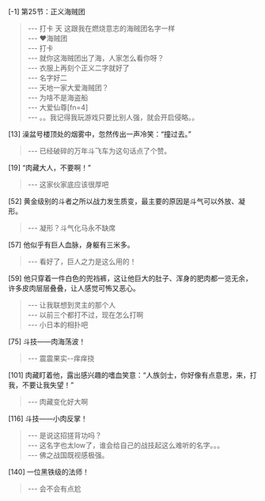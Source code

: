 
[-1] 第25节：正义海贼团
>--- 打卡 天 这跟我在燃烧意志的海贼团名字一样<br>
>--- ❤️海贼团<br>
>--- 打卡<br>
>--- 就你这海贼团出了海，人家怎么看你呀？<br>
>--- 衣服上再刻个正义二字就好了<br>
>--- 名字好二<br>
>--- 天地一家大爱海贼团？<br>
>--- 为啥不是海盗船<br>
>--- 大爱仙尊[fn=4]<br>
>--- 。。我记得我玩游戏只要比别人强，就会开启侵略。。<br>

[13] 澡盆号楼顶处的烟雾中，忽然传出一声冷笑：“撞过去。”
>--- 已经破碎的万年斗飞车为这句话点了个赞。<br>

[19] “肉藏大人，不要啊！”
>--- 这家伙家底应该很厚吧<br>

[52] 黄金级别的斗者之所以战力发生质变，最主要的原因是斗气可以外放、凝形。
>--- 凝形？斗气化马永不缺席<br>

[57] 他似乎有巨人血脉，身躯有三米多。
>--- 看好了，巨人之力是这么用的！<br>

[59] 他只穿着一件白色的兜裆裤，这让他巨大的肚子、浑身的肥肉都一览无余，许多皮肉层层叠叠，让人感觉可怖又恶心。
>--- 让我联想到灵主的那个人<br>
>--- 以前三个都打不过，现在怎么打啊<br>
>--- 小日本的相扑吧<br>

[75] 斗技——肉海荡波！
>--- 震震果实--痒痒挠<br>

[101] 肉藏盯着他，露出感兴趣的嗜血笑意：“人族剑士，你好像有点意思，来，打我，不要让我失望！”
>--- 肉藏变化好大啊<br>

[116] 斗技——小肉反掌！
>--- 是说这招搓背功吗？<br>
>--- 这名字也太low了，谁会给自己的战技起这么难听的名字。。。<br>
>--- 佛之战国既视感极强。<br>

[140] 一位黑铁级的法师！
>--- 会不会有点尬<br>
